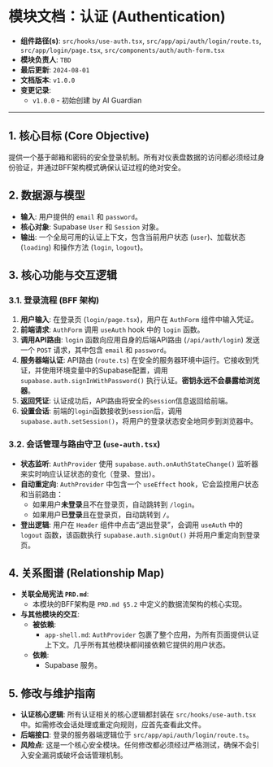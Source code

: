 # 模块文档：认证 (Authentication)

- **组件路径(s)**: `src/hooks/use-auth.tsx`, `src/app/api/auth/login/route.ts`, `src/app/login/page.tsx`, `src/components/auth/auth-form.tsx`
- **模块负责人**: `TBD`
- **最后更新**: `2024-08-01`
- **文档版本**: `v1.0.0`
- **变更记录**:
  - `v1.0.0` - 初始创建 by AI Guardian

---

## 1. 核心目标 (Core Objective)
提供一个基于邮箱和密码的安全登录机制。所有对仪表盘数据的访问都必须经过身份验证，并通过BFF架构模式确保认证过程的绝对安全。

## 2. 数据源与模型
- **输入**: 用户提供的 `email` 和 `password`。
- **核心对象**: Supabase `User` 和 `Session` 对象。
- **输出**: 一个全局可用的认证上下文，包含当前用户状态 (`user`)、加载状态 (`loading`) 和操作方法 (`login`, `logout`)。

## 3. 核心功能与交互逻辑
### 3.1. 登录流程 (BFF 架构)
1.  **用户输入**: 在登录页 (`login/page.tsx`)，用户在 `AuthForm` 组件中输入凭证。
2.  **前端请求**: `AuthForm` 调用 `useAuth` hook 中的 `login` 函数。
3.  **调用API路由**: `login` 函数向应用自身的后端API路由 (`/api/auth/login`) 发送一个 `POST` 请求，其中包含 `email` 和 `password`。
4.  **服务器端认证**: API路由 (`route.ts`) 在安全的服务器环境中运行。它接收到凭证，并使用环境变量中的Supabase配置，调用 `supabase.auth.signInWithPassword()` 执行认证。**密钥永远不会暴露给浏览器**。
5.  **返回凭证**: 认证成功后，API路由将安全的`session`信息返回给前端。
6.  **设置会话**: 前端的`login`函数接收到`session`后，调用 `supabase.auth.setSession()`，将用户的登录状态安全地同步到浏览器中。

### 3.2. 会话管理与路由守卫 (`use-auth.tsx`)
- **状态监听**: `AuthProvider` 使用 `supabase.auth.onAuthStateChange()` 监听器来实时响应认证状态的变化（登录、登出）。
- **自动重定向**: `AuthProvider` 中包含一个 `useEffect` hook，它会监控用户状态和当前路由：
  - 如果用户**未登录**且不在登录页，自动跳转到 `/login`。
  - 如果用户**已登录**且在登录页，自动跳转到 `/`。
- **登出逻辑**: 用户在 `Header` 组件中点击“退出登录”，会调用 `useAuth` 中的 `logout` 函数，该函数执行 `supabase.auth.signOut()` 并将用户重定向到登录页。

## 4. 关系图谱 (Relationship Map)
- **关联全局宪法 `PRD.md`**:
  - 本模块的BFF架构是 `PRD.md §5.2` 中定义的数据流架构的核心实现。
- **与其他模块的交互**:
  - **被依赖**:
    - `app-shell.md`: `AuthProvider` 包裹了整个应用，为所有页面提供认证上下文。几乎所有其他模块都间接依赖它提供的用户状态。
  - **依赖**: 
    - Supabase 服务。

## 5. 修改与维护指南
- **认证核心逻辑**: 所有认证相关的核心逻辑都封装在 `src/hooks/use-auth.tsx` 中。如需修改会话处理或重定向规则，应首先查看此文件。
- **后端接口**: 登录的服务器端逻辑位于 `src/app/api/auth/login/route.ts`。
- **风险点**: 这是一个核心安全模块。任何修改都必须经过严格测试，确保不会引入安全漏洞或破坏会话管理机制。

